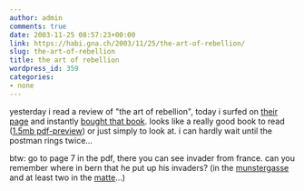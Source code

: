 ```yaml
---
author: admin
comments: true
date: 2003-11-25 08:57:23+00:00
link: https://habi.gna.ch/2003/11/25/the-art-of-rebellion/
slug: the-art-of-rebellion
title: the art of rebellion
wordpress_id: 359
categories:
- none
---
```


yesterday i read a review of "the art of rebellion", today i surfed on [their page](http://www.the-art-of-rebellion.com/) and instantly [bought that book](http://www.buchkatalog.de/kod-bin/isuche.cgi?aktion=fullprintview&TI=art+of+rebellion&sortby=&bereich1=1-1&navigaktiv=ja).
looks like a really good book to read ([1.5mb pdf-preview](http://www.the-art-of-rebellion.com/)) or just simply to look at. i can hardly wait until the postman rings twice...

btw: go to page 7 in the pdf, there you can see invader from france. can you remember where in bern that he put up his invaders? (in the [munstergasse](http://www.bern-altstadt.ch/livecam/) and at least two in the [matte](http://matte.ch/)...)
